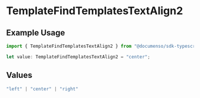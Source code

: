 # TemplateFindTemplatesTextAlign2

## Example Usage

```typescript
import { TemplateFindTemplatesTextAlign2 } from "@documenso/sdk-typescript/models/operations";

let value: TemplateFindTemplatesTextAlign2 = "center";
```

## Values

```typescript
"left" | "center" | "right"
```